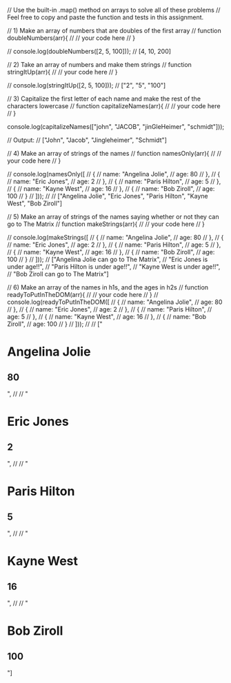 // Use the built-in .map() method on arrays to solve all of these problems
// Feel free to copy and paste the function and tests in this assignment.


// 1) Make an array of numbers that are doubles of the first array
// function doubleNumbers(arr){
//   // your code here
// }

// console.log(doubleNumbers([2, 5, 100])); // [4, 10, 200]

// 2) Take an array of numbers and make them strings
// function stringItUp(arr){
//   // your code here
// }

// console.log(stringItUp([2, 5, 100])); // ["2", "5", "100"]

// 3) Capitalize the first letter of each name and make the rest of the characters lowercase
// function capitalizeNames(arr){
//   // your code here
// }

console.log(capitalizeNames(["john", "JACOB", "jinGleHeimer", "schmidt"])); 

// Output:
// ["John", "Jacob", "Jingleheimer", "Schmidt"]

// 4) Make an array of strings of the names
// function namesOnly(arr){
//   // your code here
// }

// console.log(namesOnly([
//     {
//         name: "Angelina Jolie",
//         age: 80
//     },
//     {
//         name: "Eric Jones",
//         age: 2
//     },
//     {
//         name: "Paris Hilton",
//         age: 5
//     },
//     {
//         name: "Kayne West",
//         age: 16
//     },
//     {
//         name: "Bob Ziroll",
//         age: 100
//     }
// ]));
// // ["Angelina Jolie", "Eric Jones", "Paris Hilton", "Kayne West", "Bob Ziroll"]

// 5) Make an array of strings of the names saying whether or not they can go to The Matrix
// function makeStrings(arr){
//   // your code here
// }

// console.log(makeStrings([
//     {
//         name: "Angelina Jolie",
//         age: 80
//     },
//     {
//         name: "Eric Jones",
//         age: 2
//     },
//     {
//         name: "Paris Hilton",
//         age: 5
//     },
//     {
//         name: "Kayne West",
//         age: 16
//     },
//     {
//         name: "Bob Ziroll",
//         age: 100
//     }
// ]));
// ["Angelina Jolie can go to The Matrix",
// "Eric Jones is under age!!",
// "Paris Hilton is under age!!",
// "Kayne West is under age!!",
// "Bob Ziroll can go to The Matrix"]

// 6) Make an array of the names in h1s, and the ages in h2s
// function readyToPutInTheDOM(arr){
//   // your code here
// }
// console.log(readyToPutInTheDOM([
//     {
//         name: "Angelina Jolie",
//         age: 80
//     },
//     {
//         name: "Eric Jones",
//         age: 2
//     },
//     {
//         name: "Paris Hilton",
//         age: 5
//     },
//     {
//         name: "Kayne West",
//         age: 16
//     },
//     {
//         name: "Bob Ziroll",
//         age: 100
//     }
// ]));
// // ["<h1>Angelina Jolie</h1><h2>80</h2>",
// // "<h1>Eric Jones</h1><h2>2</h2>",
// // "<h1>Paris Hilton</h1><h2>5</h2>",
// // "<h1>Kayne West</h1><h2>16</h2>",
// // "<h1>Bob Ziroll</h1><h2>100</h2>"]


